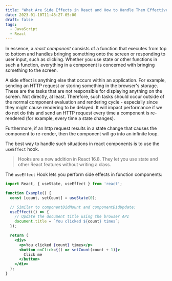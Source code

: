 ```yaml
---
title: "What Are Side Effects in React and How to Handle Them Effectively"
date: 2023-01-10T11:48:27-05:00
draft: false
tags:
  - JavaScript
  - React
---
```


In essence, a _react component_ consists of a function that executes from top to bottom and handles bringing something onto the screen or responding to user input, such as clicking. Whether you use state or other functions in such a function, everything in a component is concerned with bringing something to the screen. 

A side effect is anything else that occurs within an application. For example, sending an HTTP request or storing something in the browser's storage. These are the tasks that are not responsible for displaying anything on the screen. Not directly, at least. Therefore, such tasks should occur outside of the normal component evaluation and rendering cycle - especially since they might cause rendering to be delayed. It will impact performance if we do not do this and send an HTTP request every time a component is re-rendered (for example, every time a state changes). 

Furthermore, if an http request results in a state change that causes the component to re-render, then the component will go into an infinite loop.

The best way to handle such situations in react components is to use the `useEffect` hook. 

> Hooks are a new addition in React 16.8. They let you use state and other React features without writing a class.

The `useEffect` Hook lets you perform side effects in function components:

```jsx
import React, { useState, useEffect } from 'react';

function Example() {
  const [count, setCount] = useState(0);

  // Similar to componentDidMount and componentDidUpdate:
  useEffect(() => {
    // Update the document title using the browser API
    document.title = `You clicked ${count} times`;
  });

  return (
    <div>
      <p>You clicked {count} times</p>
      <button onClick={() => setCount(count + 1)}>
        Click me
      </button>
    </div>
  );
}
```